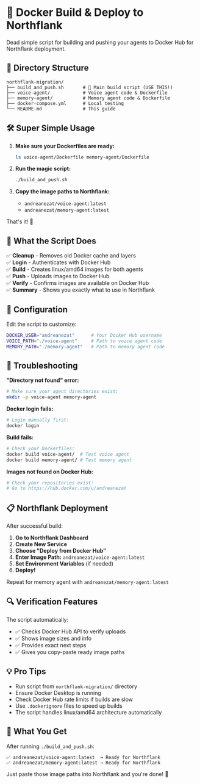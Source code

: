 # 🚀 Docker Build & Deploy to Northflank

Dead simple script for building and pushing your agents to Docker Hub for Northflank deployment.

## 📁 Directory Structure

```
northflank-migration/
├── build_and_push.sh       # 🎯 Main build script (USE THIS!)
├── voice-agent/            # Voice agent code & Dockerfile
├── memory-agent/           # Memory agent code & Dockerfile
├── docker-compose.yml      # Local testing
└── README.md               # This guide
```

## 🛠 Super Simple Usage

1. **Make sure your Dockerfiles are ready:**
   ```bash
   ls voice-agent/Dockerfile memory-agent/Dockerfile
   ```

2. **Run the magic script:**
   ```bash
   ./build_and_push.sh
   ```

3. **Copy the image paths to Northflank:**
   - `andreanezat/voice-agent:latest`
   - `andreanezat/memory-agent:latest`

That's it! 🎉

## 🎯 What the Script Does

✅ **Cleanup** - Removes old Docker cache and layers  
✅ **Login** - Authenticates with Docker Hub  
✅ **Build** - Creates linux/amd64 images for both agents  
✅ **Push** - Uploads images to Docker Hub  
✅ **Verify** - Confirms images are available on Docker Hub  
✅ **Summary** - Shows you exactly what to use in Northflank  

## 🔧 Configuration

Edit the script to customize:
```bash
DOCKER_USER="andreanezat"      # Your Docker Hub username
VOICE_PATH="./voice-agent"     # Path to voice agent code
MEMORY_PATH="./memory-agent"   # Path to memory agent code
```

## 🐛 Troubleshooting

**"Directory not found" error:**
```bash
# Make sure your agent directories exist:
mkdir -p voice-agent memory-agent
```

**Docker login fails:**
```bash
# Login manually first:
docker login
```

**Build fails:**
```bash
# Check your Dockerfiles:
docker build voice-agent/  # Test voice agent
docker build memory-agent/ # Test memory agent
```

**Images not found on Docker Hub:**
```bash
# Check your repositories exist:
# Go to https://hub.docker.com/u/andreanezat
```

## 📋 Northflank Deployment

After successful build:

1. **Go to Northflank Dashboard**
2. **Create New Service**
3. **Choose "Deploy from Docker Hub"**
4. **Enter Image Path:** `andreanezat/voice-agent:latest`
5. **Set Environment Variables** (if needed)
6. **Deploy!**

Repeat for memory agent with `andreanezat/memory-agent:latest`

## 🔍 Verification Features

The script automatically:
- ✅ Checks Docker Hub API to verify uploads
- ✅ Shows image sizes and info
- ✅ Provides exact next steps
- ✅ Gives you copy-paste ready image paths

## 💡 Pro Tips

- Run script from `northflank-migration/` directory
- Ensure Docker Desktop is running
- Check Docker Hub rate limits if builds are slow
- Use `.dockerignore` files to speed up builds
- The script handles linux/amd64 architecture automatically

## 🎯 What You Get

After running `./build_and_push.sh`:

```
✅ andreanezat/voice-agent:latest  → Ready for Northflank
✅ andreanezat/memory-agent:latest → Ready for Northflank
```

Just paste those image paths into Northflank and you're done! 🚀